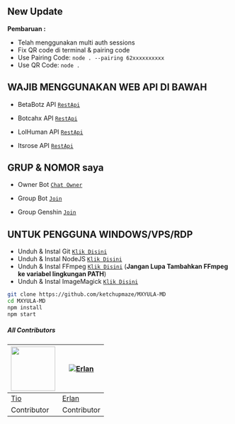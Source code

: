 ## New Update

**Pembaruan :**
- Telah menggunakan multi auth sessions 
- Fix QR code di terminal & pairing code
- Use Pairing Code: ```node . --pairing 62xxxxxxxxxx```
- Use QR Code: ```node .```

 ## WAJIB MENGGUNAKAN WEB API DI BAWAH
  
- BetaBotz API [`RestApi`](https://api.betabotz.org)
  
- Botcahx API [`RestApi`](https://api.botcahx.live)

- LolHuman API [`RestApi`](https://api.lolhuman.xyz)

- Itsrose API [`RestApi`](https://docs.itsrose.life)

## GRUP & NOMOR saya
- Owner Bot [`Chat Owner`](https://wa.me/6281283516246)

- Group Bot [`Join`](https://chat.whatsapp.com/FJRtTzRKxP8A2wT6fcCW3s)

- Group Genshin [`Join`](https://chat.whatsapp.com/LZCnnSQFPkF3C6zrDcH5n8)

## UNTUK PENGGUNA WINDOWS/VPS/RDP

* Unduh & Instal Git [`Klik Disini`](https://git-scm.com/downloads)
* Unduh & Instal NodeJS [`Klik Disini`](https://nodejs.org/en/download)
* Unduh & Instal FFmpeg [`Klik Disini`](https://ffmpeg.org/download.html) (**Jangan Lupa Tambahkan FFmpeg ke variabel lingkungan PATH**)
* Unduh & Instal ImageMagick [`Klik Disini`](https://imagemagick.org/script/download.php)

```bash
git clone https://github.com/ketchupmaze/MXYULA-MD
cd MXYULA-MD
npm install
npm start
```


##### All Contributors
<a href="https://github.com/BOTCAHX"><img src="https://github.com/BOTCAHX.png?size=100" width="100" height="100"></a> | [![Erlan](https://github.com/ERLANRAHMAT.png?size=100)](https://github.com/ERLANRAHMAT) 
---|---
[Tio](https://github.com/BOTCAHX)  | [Erlan](https://github.com/ERLANRAHMAT)
Contributor | Contributor |

